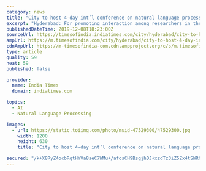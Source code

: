 ```yaml
---
category: news
title: "City to host 4-day int’l conference on natural language processing"
excerpt: "Hyderabad: For promoting interaction among researchers in the field of Natural Language Processing (NLP) and Computational Linguistics in India and abroad, the sixteenth International Conference on NLP (ICON-2019) will be held at International Institute of Information Technology Hyderabad , during December 18-21. Papers were invited on ..."
publishedDateTime: 2019-12-08T18:23:00Z
sourceUrl: https://timesofindia.indiatimes.com/city/hyderabad/city-to-host-4-day-intl-conference-on-natural-language-processing/articleshow/72430427.cms
ampUrl: https://m.timesofindia.com/city/hyderabad/city-to-host-4-day-intl-conference-on-natural-language-processing/amp_articleshow/72430427.cms
cdnAmpUrl: https://m-timesofindia-com.cdn.ampproject.org/c/s/m.timesofindia.com/city/hyderabad/city-to-host-4-day-intl-conference-on-natural-language-processing/amp_articleshow/72430427.cms
type: article
quality: 59
heat: 59
published: false

provider:
  name: India Times
  domain: indiatimes.com

topics:
  - AI
  - Natural Language Processing

images:
  - url: https://static.toiimg.com/photo/msid-47529300/47529300.jpg
    width: 1200
    height: 630
    title: "City to host 4-day int’l conference on natural language processing"

secured: "/k+X8RyZ4ocbRqtHYVa8seC7WMu+/afosCH9BsgjhDJ+xzdTz3iZ5Zx4tSWRC+/daCq8ir0MHrmehSDC0YhKgq54A2JPnzbiGrCug4eaWXLC6FYVgh7lJ1KAPDv/7PkhZZdVDFiidlZIKzlNHWMKJXFauegtS/ZH8HdlXRLad/557eONGK/zI81Q+7QPwjbZbuHYsLjFrhkVqrlUlpf2YdJ/b1aejgcQGnAW7Hp57yubI7BmcTAz65rPbL68s/jkfP+euBFPmHYRE8TBKQEB8A==;0uNfo3VQfLXw11GJL8vYWg=="
---
```


